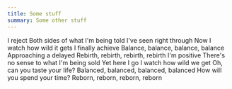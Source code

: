```yaml
---
title: Some stuff
summary: Some other stuff
---
```

I reject
Both sides of what I'm being told
I've seen right through
Now I watch how wild it gets
I finally achieve
Balance, balance, balance, balance
Approaching a delayed
Rebirth, rebirth, rebirth, rebirth
I'm positive
There's no sense to what I'm being sold
Yet here I go
I watch how wild we get
Oh, can you taste your life?
Balanced, balanced, balanced, balanced
How will you spend your time?
Reborn, reborn, reborn, reborn